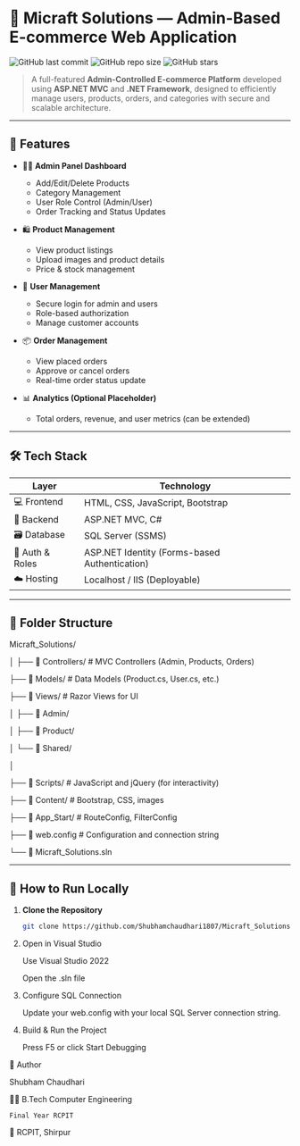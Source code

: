 # 🛒 Micraft Solutions — Admin-Based E-commerce Web Application

![GitHub last commit](https://img.shields.io/github/last-commit/Shubhamchaudhari1807/Micraft_Solutions--Ecommerce-Admin-Based-WebApplication?style=flat-square)
![GitHub repo size](https://img.shields.io/github/repo-size/Shubhamchaudhari1807/Micraft_Solutions--Ecommerce-Admin-Based-WebApplication?style=flat-square)
![GitHub stars](https://img.shields.io/github/stars/Shubhamchaudhari1807/Micraft_Solutions--Ecommerce-Admin-Based-WebApplication?style=flat-square)

> A full-featured **Admin-Controlled E-commerce Platform** developed using **ASP.NET MVC** and **.NET Framework**, designed to efficiently manage users, products, orders, and categories with secure and scalable architecture.

---

## 🚀 Features

- 👨‍💼 **Admin Panel Dashboard**
  - Add/Edit/Delete Products
  - Category Management
  - User Role Control (Admin/User)
  - Order Tracking and Status Updates

- 🛍️ **Product Management**
  - View product listings
  - Upload images and product details
  - Price & stock management

- 👥 **User Management**
  - Secure login for admin and users
  - Role-based authorization
  - Manage customer accounts

- 📦 **Order Management**
  - View placed orders
  - Approve or cancel orders
  - Real-time order status update

- 📊 **Analytics (Optional Placeholder)**
  - Total orders, revenue, and user metrics (can be extended)

---

## 🛠 Tech Stack

| Layer          | Technology                 |
|----------------|----------------------------|
| 💻 Frontend     | HTML, CSS, JavaScript, Bootstrap |
| 🧠 Backend      | ASP.NET MVC, C#            |
| 🗃️ Database      | SQL Server (SSMS)           |
| 🔐 Auth & Roles | ASP.NET Identity (Forms-based Authentication) |
| ☁️ Hosting      | Localhost / IIS (Deployable) |

---

## 📁 Folder Structure

Micraft_Solutions/

│
├── 📁 Controllers/            # MVC Controllers (Admin, Products, Orders)

├── 📁 Models/                # Data Models (Product.cs, User.cs, etc.)

├── 📁 Views/                 # Razor Views for UI

│   ├── 📁 Admin/ 

│   ├── 📁 Product/ 

│   └── 📁 Shared/  

│

├── 📁 Scripts/              # JavaScript and jQuery (for interactivity)

├── 📁 Content/               # Bootstrap, CSS, images

├── 📁 App_Start/             # RouteConfig, FilterConfig

├── 📝 web.config             # Configuration and connection string

└── 🧩 Micraft_Solutions.sln  



---

## 🧪 How to Run Locally

1. **Clone the Repository**
   ```bash
   git clone https://github.com/Shubhamchaudhari1807/Micraft_Solutions--Ecommerce-Admin-Based-WebApplication.git

2. Open in Visual Studio

    Use Visual Studio 2022

    Open the .sln file

3. Configure SQL Connection

    Update your web.config with your local SQL Server connection string.

4. Build & Run the Project

    Press F5 or click Start Debugging



🤝 Author

   Shubham Chaudhari
   
🧑‍💻 B.Tech Computer Engineering 
   
    Final Year RCPIT
    
📍 RCPIT, Shirpur




